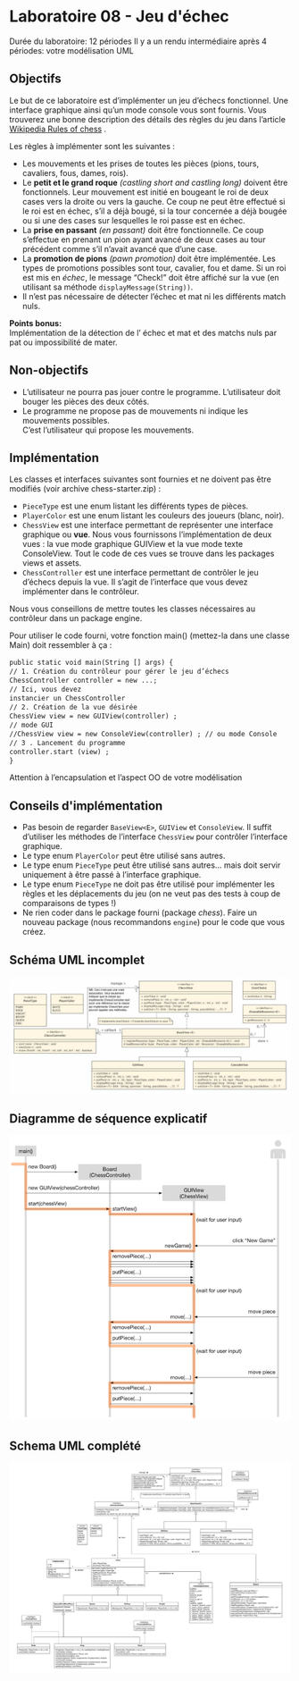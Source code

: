 # Laboratoire 08 - Jeu d'échec

Durée du laboratoire: 12 périodes
Il y a un rendu intermédiaire après 4 périodes: votre modélisation UML

## Objectifs
Le but de ce laboratoire est d’implémenter un jeu d’échecs fonctionnel. Une interface
graphique ainsi qu’un mode console vous sont fournis. Vous trouverez une bonne description
des détails des règles du jeu dans l’article [Wikipedia Rules of chess](https://en.wikipedia.org/wiki/Rules_of_chess) . 

Les règles à implémenter sont les suivantes :
- Les mouvements et les prises de toutes les pièces (pions, tours, cavaliers, fous, dames,
rois).
- Le **petit et le grand roque** _(castling short and castling long)_ doivent être fonctionnels.
Leur mouvement est initié en bougeant le roi de deux cases vers la droite ou vers la
gauche. Ce coup ne peut être effectué si le roi est en échec, s’il a déjà bougé, si la tour
concernée a déjà bougée ou si une des cases sur lesquelles le roi passe est en échec.
- La **prise en passant** _(en passant)_ doit être fonctionnelle. Ce coup s’effectue en prenant
un pion ayant avancé de deux cases au tour précédent comme s’il n’avait avancé que
d’une case.
- La **promotion de pions** _(pawn promotion)_ doit être implémentée. Les types de
promotions possibles sont tour, cavalier, fou et dame.
Si un roi est mis en _échec_, le message “Check!” doit être affiché sur la vue (en utilisant sa
méthode `displayMessage(String))`.
- Il n’est pas nécessaire de détecter l’échec et mat ni les différents match nuls.


**Points bonus:**<br/>
Implémentation de la détection de l’ échec et mat et des matchs nuls par pat ou
impossibilité de mater.


## Non-objectifs
- L’utilisateur ne pourra pas jouer contre le programme. L’utilisateur doit bouger les pièces
  des deux côtés.
- Le programme ne propose pas de mouvements ni indique les mouvements possibles.
  <br/>C’est l’utilisateur qui propose les mouvements.

## Implémentation
Les classes et interfaces suivantes sont fournies et ne doivent pas être modifiés (voir archive
chess-starter.zip) :
- `PieceType` est une enum listant les différents types de pièces.
- `PlayerColor` est une enum listant les couleurs des joueurs (blanc, noir).
- `ChessView` est une interface permettant de représenter une interface graphique ou **vue**.
  Nous vous fournissons l’implémentation de deux vues : la vue mode graphique GUIView
  et la vue mode texte ConsoleView. Tout le code de ces vues se trouve dans les packages
  views et assets.
- `ChessController` est une interface permettant de contrôler le jeu d’échecs depuis la
  vue. Il s’agit de l’interface que vous devez implémenter dans le contrôleur.

Nous vous conseillons de mettre toutes les classes nécessaires au contrôleur dans un package
engine.

Pour utiliser le code fourni, votre fonction main() (mettez-la dans une classe Main) doit
ressembler à ça :
```
public static void main(String [] args) {
// 1. Création du contrôleur pour gérer le jeu d’échecs
ChessController controller = new ...;
// Ici, vous devez
instancier un ChessController
// 2. Création de la vue désirée
ChessView view = new GUIView(controller) ;
// mode GUI
//ChessView view = new ConsoleView(controller) ; // ou mode Console
// 3 . Lancement du programme
controller.start (view) ;
}
```
Attention à l’encapsulation et l’aspect OO de votre modélisation

## Conseils d'implémentation

- Pas besoin de regarder `BaseView<E>`, `GUIView` et `ConsoleView`. Il suffit d’utiliser les
méthodes de l’interface `ChessView` pour contrôler l’interface graphique.
- Le type enum `PlayerColor` peut être utilisé sans autres.
- Le type enum `PieceType` peut être utilisé sans autres… mais doit servir uniquement à
être passé à l’interface graphique.
- Le type enum `PieceType` ne doit pas être utilisé pour implémenter les règles et les
déplacements du jeu (on ne veut pas des tests à coup de comparaisons de types !)
- Ne rien coder dans le package fourni (package _chess_). Faire un nouveau package (nous
recommandons `engine`) pour le code que vous créez.

## Schéma UML incomplet
![diagramme](images/Lab08_Jeu_d_echecs_diagramme_classe.jpg)

## Diagramme de séquence explicatif
![séquence](images/Lab08_Jeu_d_echecs_diagramme_sequence.png)

## Schema UML complété

![schéma_UML](images/schema_uml.png)

